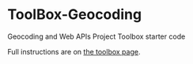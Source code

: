 # ToolBox-Geocoding

Geocoding and Web APIs Project Toolbox starter code

Full instructions are on [the toolbox page](https://toolboxes.olin.build/web-apps/).
